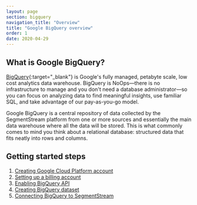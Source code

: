 ```yaml
---
layout: page
section: bigquery
navigation_title: "Overview"
title: "Google BigQuery overview"
order: 1
date: 2020-04-29
---
```


## What is Google BigQuery?

[BigQuery](https://cloud.google.com/bigquery){:target="_blank"} is Google's fully managed, petabyte scale, low cost analytics data warehouse. BigQuery is NoOps—there is no infrastructure to manage and you don't need a database administrator—so you can focus on analyzing data to find meaningful insights, use familiar SQL, and take advantage of our pay-as-you-go model.

Google BigQuery is a central repository of data collected by the SegmentStream platform from one or more sources and essentially the main data warehouse where all the data will be stored. This is what commonly comes to mind you think about a relational database: structured data that fits neatly into rows and columns.

## Getting started steps

1. [Creating Google Cloud Platform account](creating-gcp-account)
2. [Setting up a billing account](enabling-billing)
3. [Enabling BigQuery API](enabling-bigquery-api)
4. [Creating BigQuery dataset](creating-bigquery-dataset)
5. [Connecting BigQuery to SegmentStream](connecting-bigquery)
